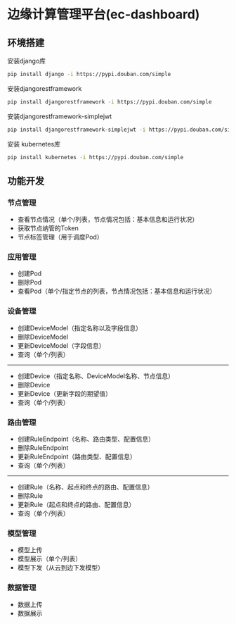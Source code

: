 # 边缘计算管理平台(ec-dashboard)

## 环境搭建

安装django库

```bash
pip install django -i https://pypi.douban.com/simple
```

安装djangorestframework
```bash
pip install djangorestframework -i https://pypi.douban.com/simple
```
安装djangorestframework-simplejwt
```bash
pip install djangorestframework-simplejwt -i https://pypi.douban.com/simple
```

安装 kubernetes库
```bash
pip install kubernetes -i https://pypi.douban.com/simple
```

## 功能开发

### 节点管理
- 查看节点情况（单个/列表，节点情况包括：基本信息和运行状况）
- 获取节点纳管的Token
- 节点标签管理（用于调度Pod）

### 应用管理
- 创建Pod
- 删除Pod  
- 查看Pod（单个/指定节点的列表，节点情况包括：基本信息和运行状况）

### 设备管理
- 创建DeviceModel（指定名称以及字段信息）
- 删除DeviceModel
- 更新DeviceModel（字段信息）
- 查询（单个/列表）

---

- 创建Device（指定名称、DeviceModel名称、节点信息）
- 删除Device
- 更新Device（更新字段的期望值）
- 查询（单个/列表）

### 路由管理
- 创建RuleEndpoint（名称、路由类型、配置信息）
- 删除RuleEndpoint
- 更新RuleEndpoint（路由类型、配置信息）
- 查询（单个/列表）
---
- 创建Rule（名称、起点和终点的路由、配置信息）
- 删除Rule
- 更新Rule（起点和终点的路由、配置信息）
- 查询（单个/列表）

### 模型管理
- 模型上传
- 模型展示（单个/列表）
- 模型下发（从云到边下发模型）

### 数据管理
- 数据上传
- 数据展示